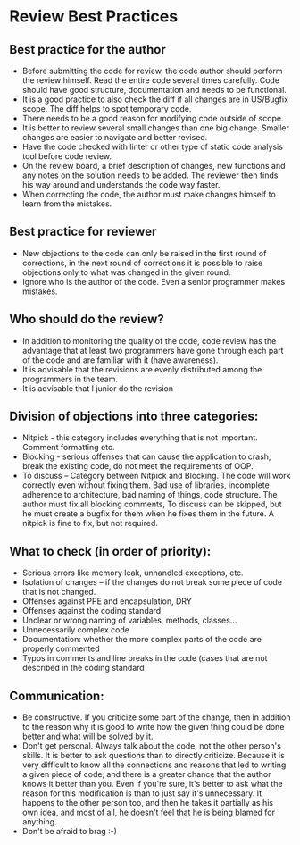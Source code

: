 # Review Best Practices

## Best practice for the author
* Before submitting the code for review, the code author should perform the review himself. Read the entire code several times carefully. Code should have good structure, documentation and needs to be functional.
* It is a good practice to also check the diff if all changes are in US/Bugfix scope. The diff helps to spot temporary code.
* There needs to be a good reason for modifying code outside of scope.
* It is better to review several small changes than one big change. Smaller changes are easier to navigate and better revised.
* Have the code checked with linter or other type of static code analysis tool before code review.
* On the review board, a brief description of changes, new functions and any notes on the solution needs to be added. The reviewer then finds his way around and understands the code way faster.
* When correcting the code, the author must make changes himself to learn from the mistakes.

## Best practice for reviewer
* New objections to the code can only be raised in the first round of corrections, in the next round of corrections it is possible to raise objections only to what was changed in the given round.
* Ignore who is the author of the code. Even a senior programmer makes mistakes.

## Who should do the review?
* In addition to monitoring the quality of the code, code review has the advantage that at least two programmers have gone through each part of the code and are familiar with it (have awareness).
* It is advisable that the revisions are evenly distributed among the programmers in the team.
* It is advisable that I junior do the revision

## Division of objections into three categories:
* Nitpick - this category includes everything that is not important. Comment formatting etc.
* Blocking - serious offenses that can cause the application to crash, break the existing code, do not meet the requirements of OOP.
* To discuss – Category between Nitpick and Blocking. The code will work correctly even without fixing them. Bad use of libraries, incomplete adherence to architecture, bad naming of things, code structure.
The author must fix all blocking comments, To discuss can be skipped, but he must create a bugfix for them when he fixes them in the future. A nitpick is fine to fix, but not required.

## What to check (in order of priority):
* Serious errors like memory leak, unhandled exceptions, etc.
* Isolation of changes – if the changes do not break some piece of code that is not changed.
* Offenses against PPE and encapsulation, DRY
* Offenses against the coding standard
* Unclear or wrong naming of variables, methods, classes...
* Unnecessarily complex code
* Documentation: whether the more complex parts of the code are properly commented
* Typos in comments and line breaks in the code (cases that are not described in the coding standard

## Communication:
* Be constructive. If you criticize some part of the change, then in addition to the reason why it is good to write how the given thing could be done better and what will be solved by it.
* Don't get personal. Always talk about the code, not the other person's skills. It is better to ask questions than to directly criticize. Because it is very difficult to know all the connections and reasons that led to writing a given piece of code, and there is a greater chance that the author knows it better than you. Even if you're sure, it's better to ask what the reason for this modification is than to just say it's unnecessary. It happens to the other person too, and then he takes it partially as his own idea, and most of all, he doesn't feel that he is being blamed for anything.
* Don't be afraid to brag :-)
